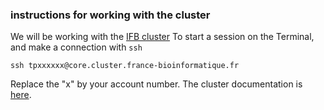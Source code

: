 ### instructions for working with the cluster

We will be working with the [IFB cluster](https://www.france-bioinformatique.fr/cluster-ifb-core/)
To start a session on the Terminal, and make a connection with `ssh`
```
ssh tpxxxxxx@core.cluster.france-bioinformatique.fr
```
Replace the "x" by your account number. The cluster documentation is [here](https://ifb-elixirfr.gitlab.io/cluster/doc/quick-start/).
